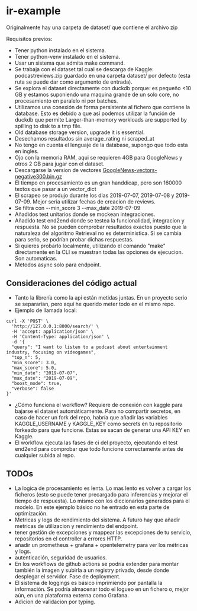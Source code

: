 # ir-example

Originalmente hay una carpeta de dataset/ que contiene el archivo zip

Requisitos previos:

- Tener python instalado en el sistema.
- Tener python-venv instalado en el sistema.
- Usar un sistema que admita make command.
- Se trabaja con el dataset tal cual se descarga de Kaggle: podcastreviews.zip guardado en una carpeta dataset/ por defecto (esta ruta se puede dar como argumento de entrada).
- Se explora el dataset directamente con duckdb porque: es pequeño <10 GB y estamos suponiendo una maquina grande de un solo core, no procesamiento en paralelo ni por batches.
- Utilizamos una conexión de forma persistente al fichero que contiene la database. Esto es debido a que así podemos utilizar la función de duckdb que permite Larger-than-memory workloads are supported by spilling to disk to a tmp file.
- Old database storage version, upgrade it is essential.
- Desechamos resultados sin average_rating ni scraped_at
- No tengo en cuenta el lenguaje de la database, supongo que todo esta en ingles.
- Ojo con la memoria RAM, aqui se requieren 4GB para GoogleNews y otros 2 GB para jugar con el dataset.
- Descargarse la version de vectores [GoogleNews-vectors-negative300.bin.gz](https://drive.google.com/file/d/0B7XkCwpI5KDYNlNUTTlSS21pQmM/edit?usp=sharing)
- El tiempo en procesamiento es un gran handdicap, pero son 160000 textos que pasar a un vector_dict
- El scrapeo se produjo durante los dias 2019-07-07, 2019-07-08 y 2019-07-09. Mejor seria utilizar fechas de creacion de reviews.
- Se filtra con --min_score 3 --max_date 2019-07-09
- Añadidos test unitarios donde se mockean integraciones.
- Añadido test end2end donde se testea la funcionalidad, integracion y respuesta. No se pueden comprobar resultados exactos puesto que la naturaleza del algoritmo Retrieval no es deterministica. Si se cambia para serlo, se podrían probar dichas respuestas.
- Si quieres probarlo localmente, utilizando el comando "make" directamente en la CLI se muestran todas las opciones de ejecucion. Son automaticas.
- Metodos async solo para endpoint.

## Consideraciones del código actual

- Tanto la librería como la api están metidas juntas. En un proyecto serio se separarían, pero aquí he querido meter todo en el mismo repo.
- Ejemplo de llamada local:
```
curl -X 'POST' \
  'http://127.0.0.1:8000/search/' \
  -H 'accept: application/json' \
  -H 'Content-Type: application/json' \
  -d '{
  "query": "I want to listen to a podcast about entertainment industry, focusing on videogames", 
  "top_n": 5,
  "min_score": 3.0,
  "max_score": 5.0,
  "min_date": "2019-07-07", 
  "max_date": "2019-07-09",
  "boost_mode": true,
  "verbose": false
}'
```
- ¿Cómo funciona el workflow? Requiere de conexión con kaggle para bajarse el dataset automáticamente. Para no compartir secretos, en caso de hacer un fork del repo, habría que añadir las variables KAGGLE_USERNAME y KAGGLE_KEY como secrets en tu repositorio forkeado para que funcione. Estas se sacan de generar una API KEY en Kaggle.
- El workflow ejecuta las fases de ci del proyecto, ejecutando el test end2end para comprobar que todo funcione correctamente antes de cualquier subida al repo.


## TODOs

- La logica de procesamiento es lenta. Lo mas lento es volver a cargar los ficheros (esto se puede tener precargado para inferencias y mejorar el tiempo de respuesta). Lo mismo con los diccionarios generados para el modelo. En este ejemplo básico no he entrado en esta parte de optimización.
- Metricas y logs de rendimiento del sistema. A futuro hay que añadir metricas de utilizacion y rendimiento del endpoint.
- tener gestión de excepciones y mappear las excepciones de tu servicio, repositorios en el controller a errores HTTP.
- añadir un prometheus + grafana + opentelemetry para ver los métricas y logs.
- autenticación, seguridad de usuarios.
- En los workflows de github actions se podría extender para montar también la imagen y subirla a un registry privado, desde donde desplegar el servidor. Fase de deployment.
- El sistema de loggings es básico imprimiendo por pantalla la información. Se podría almacenar todo el logueo en un fichero o, mejor aún, en una plataforma externa como Grafana.
- Adicion de validacion por typing.
